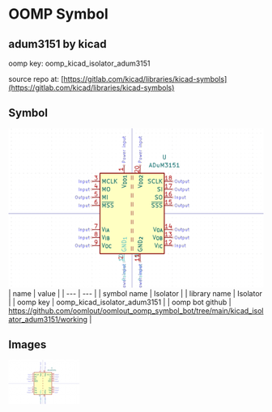 # OOMP Symbol  
## adum3151  by kicad  
  
oomp key: oomp_kicad_isolator_adum3151  
  
source repo at: [https://gitlab.com/kicad/libraries/kicad-symbols](https://gitlab.com/kicad/libraries/kicad-symbols)  
## Symbol  
  
[![working.png](working_600.png)](working.png)  
| name | value | 
| --- | --- | 
| symbol name | Isolator | 
| library name | Isolator | 
| oomp key | oomp_kicad_isolator_adum3151 | 
| oomp bot github | https://github.com/oomlout/oomlout_oomp_symbol_bot/tree/main/kicad_isolator_adum3151/working | 
## Images  
  
[![working.png](working_140.png)](working.png)  
